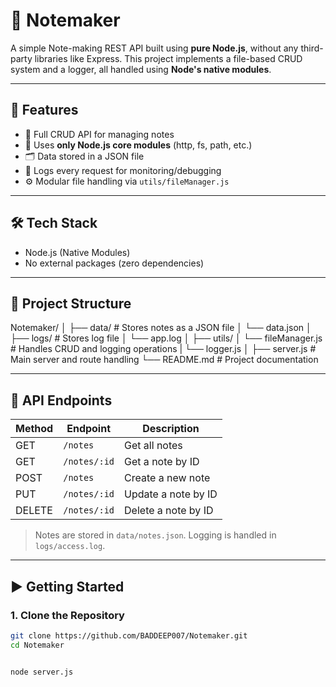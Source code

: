 # 📝 Notemaker

A simple Note-making REST API built using **pure Node.js**, without any third-party libraries like Express. This project implements a file-based CRUD system and a logger, all handled using **Node's native modules**.

---

## 🚀 Features

- 📄 Full CRUD API for managing notes
- 🧰 Uses **only Node.js core modules** (http, fs, path, etc.)
- 🗂️ Data stored in a JSON file
- 📝 Logs every request for monitoring/debugging
- ⚙️ Modular file handling via `utils/fileManager.js`

---

## 🛠️ Tech Stack

- Node.js (Native Modules)
- No external packages (zero dependencies)

---

## 📁 Project Structure

Notemaker/
│
├── data/ # Stores notes as a JSON file
│ └── data.json
│
├── logs/ # Stores log file
│ └── app.log
│
├── utils/
│ └── fileManager.js # Handles CRUD and logging operations
| └── logger.js
│
├── server.js # Main server and route handling
└── README.md # Project documentation


---

## 📌 API Endpoints

| Method | Endpoint       | Description           |
|--------|----------------|-----------------------|
| GET    | `/notes`       | Get all notes         |
| GET    | `/notes/:id`   | Get a note by ID      |
| POST   | `/notes`       | Create a new note     |
| PUT    | `/notes/:id`   | Update a note by ID   |
| DELETE | `/notes/:id`   | Delete a note by ID   |

> Notes are stored in `data/notes.json`. Logging is handled in `logs/access.log`.

---

## ▶️ Getting Started

### 1. Clone the Repository

```bash
git clone https://github.com/BADDEEP007/Notemaker.git
cd Notemaker


node server.js
